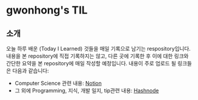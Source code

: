 # gwonhong's TIL

## 소개

오늘 하루 배운 (Today I Learned) 것들을 매일 기록으로 남기는 respository입니다. 내용을 본 repository에 직접 기록하지는 않고, 다른 곳에 기록한 후 이에 대한 링크와 간단한 요약을 본 repository에 매일 작성할 예정입니다. 내용이 주로 업로드 될 링크들은 다음과 같습니다:

- Computer Science 관련 내용: [Notion](https://gwonhong.notion.site/load-balancing-load-balancer-c03f981b62d2408a8e746f2ed2f7b84a)
- 그 외에 Programming, 지식, 개발 일지, tip관련 내용: [Hashnode](https://gwonhong.hashnode.dev/)
